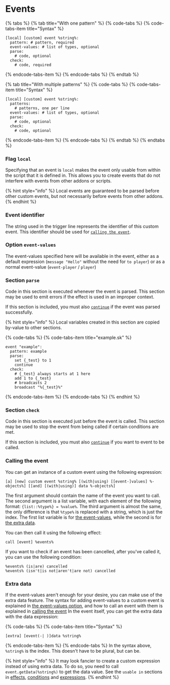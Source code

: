 # Events

{% tabs %}
{% tab title="With one pattern" %}
{% code-tabs %}
{% code-tabs-item title="Syntax" %}
```text
[local] [custom] event %string%:
  pattern: # pattern, required
  event-values: # list of types, optional
  parse:
    # code, optional
  check:
    # code, required
```
{% endcode-tabs-item %}
{% endcode-tabs %}
{% endtab %}

{% tab title="With multiple patterns" %}
{% code-tabs %}
{% code-tabs-item title="Syntax" %}
```text
[local] [custom] event %string%:
  patterns:
    # patterns, one per line
  event-values: # list of types, optional
  parse:
    # code, optional
  check:
    # code, optional
```
{% endcode-tabs-item %}
{% endcode-tabs %}
{% endtab %}
{% endtabs %}

### Flag `local`

Specifying that an event is `local` makes the event only usable from within the script that it is defined in. This allows you to create events that do not interfere with events from other addons or scripts.

{% hint style="info" %}
Local events are guaranteed to be parsed before other custom events, but not necessarily before events from other addons.
{% endhint %}

### Event identifier

The string used in the trigger line represents the identifier of this custom event.
This identifier should be used for [`calling the event`](#calling-the-event).

### Option `event-values`

The event-values specified here will be available in the event, either as a default expression \(`message "Hello"` without the need for `to player`\) or as a normal event-value \(`event-player` / `player`\)

### Section `parse`

Code in this section is executed whenever the event is parsed. This section may be used to emit errors if the effect is used in an improper context.

If this section is included, you must also [`continue`](README.md#continue) if the event was parsed successfully.

{% hint style="info" %}
Local variables created in this section are copied by-value to other sections.

{% code-tabs %}
{% code-tabs-item title="example.sk" %}
```text
event "example":
  pattern: example
  parse:
    set {_test} to 1
    continue
  check:
    # {_test} always starts at 1 here
    add 1 to {_test}
    # broadcasts 2
    broadcast "%{_test}%"
```
{% endcode-tabs-item %}
{% endcode-tabs %}
{% endhint %}

### Section `check`

Code in this section is executed just before the event is called. This section may be used to stop the event from being called if certain conditions are met.

If this section is included, you must also [`continue`](README.md#continue) if you want to event to be called.

### Calling the event

You can get an instance of a custom event using the following expression:
```text
[a] [new] custom event %string% [(with|using) [[event-]values] %-objects%] [[and] [(with|using)] data %-objects%]
```
The first argument should contain the name of the event you want to call. The second argument is a list variable, with each element of the following format: `{list::%type%} = %value%`. The third argument is almost the same, the only difference is that `%type%` is replaced with a string, which is just the index.
The first list variable is for [the event-values](#option-event-values), while the second is for [the extra data](#extra-data).

You can then call it using the following effect:
```text
call [event] %events%
```

If you want to check if an event has been cancelled, after you've called it, you can use the following condition:
```text
%events% (is|are) cancelled
%events% (isn't|is not|aren't|are not) cancelled
```

### Extra data

If the event-values aren't enough for your desire, you can make use of the extra data feature.
The syntax for adding event-values to a custom event is explained in [the event-values option](#option-event-values), and how to call an event with them is explained in [calling the event](#calling-the-event)
In the event itself, you can get the extra data with the data expression:

{% code-tabs %}
{% code-tabs-item title="Syntax" %}
```text
[extra] [event(-| )]data %string%
```
{% endcode-tabs-item %}
{% endcode-tabs %}
In the syntax above, `%string%` is the index. This doesn't have to be plural, but can be.

{% hint style="info" %}
It may look fancier to create a custom expression instead of using extra data.
To do so, you need to call `event.getData(%string%)` to get the data value.
See the `usable in` sections in [effects](effects.md#section-usable-in), [conditions](conditions.md#section-usable-in) and [expressions](expressions.md#section-usable-in).
{% endhint %}
